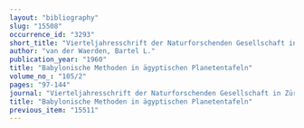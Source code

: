 ```yaml
---
layout: "bibliography"
slug: "15508"
occurrence_id: "3293"
short_title: "Vierteljahresschrift der Naturforschenden Gesellschaft in Zürich 105/2 (1960), 97-144"
author: "van der Waerden, Bartel L."
publication_year: "1960"
title: "Babylonische Methoden in ägyptischen Planetentafeln"
volume_no_: "105/2"
pages: "97-144"
journal: "Vierteljahresschrift der Naturforschenden Gesellschaft in Zürich"
title: "Babylonische Methoden in ägyptischen Planetentafeln"
previous_item: "15511"
---
```


